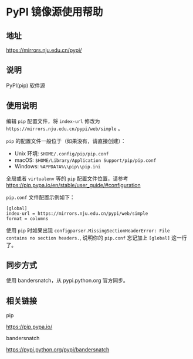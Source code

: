 # PyPI 镜像源使用帮助

## 地址

<https://mirrors.nju.edu.cn/pypi/>

## 说明

PyPI(pip) 软件源

## 使用说明

编辑 `pip` 配置文件，将 `index-url` 修改为
`https://mirrors.nju.edu.cn/pypi/web/simple` 。

`pip` 的配置文件一般位于（如果没有，请直接创建）：

-   Unix 环境: `$HOME/.config/pip/pip.conf`
-   macOS:
    `$HOME/Library/Application Support/pip/pip.conf`
-   Windows: `%APPDATA%\\pip\\pip.ini` 

全局或者 `virtualenv` 等的 `pip` 配置文件位置，请参考
<https://pip.pypa.io/en/stable/user_guide/#configuration>

`pip.conf`  文件配置示例如下：

    [global]
    index-url = https://mirrors.nju.edu.cn/pypi/web/simple
    format = columns

使用 `pip` 时如果出现
`configparser.MissingSectionHeaderError: File contains no section headers.`,
说明你的 `pip.conf` 忘记加上 `[global]` 这一行了。

## 同步方式

使用 bandersnatch，从 pypi.python.org 官方同步。

## 相关链接

pip

  <https://pip.pypa.io/>

bandersnatch

  <https://pypi.python.org/pypi/bandersnatch>
